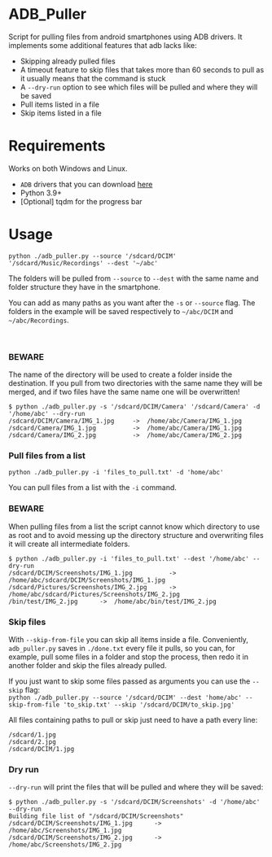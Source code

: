 # ADB_Puller
Script for pulling files from android smartphones using ADB drivers. It implements some additional features that adb lacks like:

- Skipping already pulled files
- A timeout feature to skip files that takes more than 60 seconds to pull as it usually means that the command is stuck
- A `--dry-run` option to see which files will be pulled and where they will be saved
- Pull items listed in a file
- Skip items listed in a file

# Requirements
Works on both Windows and Linux. 

- `ADB` drivers that you can download [here](https://developer.android.com/studio/releases/platform-tools)
- Python 3.9+
- [Optional] tqdm for the progress bar

# Usage
```
python ./adb_puller.py --source '/sdcard/DCIM' '/sdcard/Music/Recordings' --dest '~/abc'
``` 
The folders will be pulled from `--source` to `--dest` with the same name and folder structure they have in the smartphone.

You can add as many paths as you want after the `-s` or `--source` flag. The folders in the example will be saved respectively to `~/abc/DCIM` and `~/abc/Recordings`. 

</br>

### BEWARE 
The name of the directory will be used to create a folder inside the destination. If you pull from two directories with the same name they will be merged, and if two files have the same name one will be overwritten!
```
$ python ./adb_puller.py -s '/sdcard/DCIM/Camera' '/sdcard/Camera' -d '/home/abc' --dry-run
/sdcard/DCIM/Camera/IMG_1.jpg     ->  /home/abc/Camera/IMG_1.jpg
/sdcard/Camera/IMG_1.jpg          ->  /home/abc/Camera/IMG_1.jpg
/sdcard/Camera/IMG_2.jpg          ->  /home/abc/Camera/IMG_2.jpg
```

### Pull files from a list
```
python ./adb_puller.py -i 'files_to_pull.txt' -d 'home/abc' 
```
You can pull files from a list with the `-i` command. 


### BEWARE 
When pulling files from a list the script cannot know which directory to use as root and to avoid messing up the directory structure and overwriting files it will create all intermediate folders.

```
$ python ./adb_puller.py -i 'files_to_pull.txt' --dest '/home/abc' --dry-run
/sdcard/DCIM/Screenshots/IMG_1.jpg          ->  /home/abc/sdcard/DCIM/Screenshots/IMG_1.jpg
/sdcard/Pictures/Screenshots/IMG_2.jpg      ->  /home/abc/sdcard/Pictures/Screenshots/IMG_2.jpg
/bin/test/IMG_2.jpg      ->  /home/abc/bin/test/IMG_2.jpg
```

### Skip files
With `--skip-from-file` you can skip all items inside a file. Conveniently, `adb_puller.py` saves in `./done.txt` every file it pulls, so you can, for example, pull some files in a folder and stop the process, then redo it in another folder and skip the files already pulled. 

If you just want to skip some files passed as arguments you can use the `--skip` flag: </br>
`python ./adb_puller.py --source '/sdcard/DCIM' --dest 'home/abc' --skip-from-file 'to_skip.txt' --skip '/sdcard/DCIM/to_skip.jpg' `


All files containing paths to pull or skip just need to have a path every line:
```
/sdcard/1.jpg
/sdcard/2.jpg
/sdcard/DCIM/1.jpg
```


### Dry run
`--dry-run` will print the files that will be pulled and where they will be saved: </br>
```
$ python ./adb_puller.py -s '/sdcard/DCIM/Screenshots' -d '/home/abc' --dry-run
Building file list of "/sdcard/DCIM/Screenshots"
/sdcard/DCIM/Screenshots/IMG_1.jpg      ->  /home/abc/Screenshots/IMG_1.jpg
/sdcard/DCIM/Screenshots/IMG_2.jpg      ->  /home/abc/Screenshots/IMG_2.jpg
```
